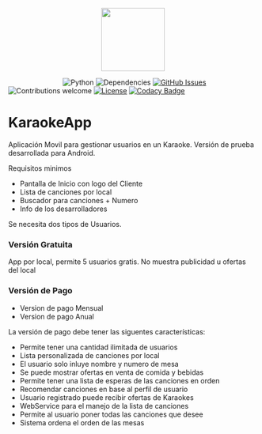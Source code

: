 <p align="center"><img src="https://cdn.jim-nielsen.com/ios/512/karaoke-face-sing-songs-2018-11-16.png" width="128px"><p>

&nbsp;&nbsp;&nbsp;&nbsp;&nbsp;&nbsp;&nbsp;&nbsp;&nbsp;&nbsp;&nbsp;&nbsp;&nbsp;
&nbsp;&nbsp;&nbsp;&nbsp;&nbsp;&nbsp;&nbsp;&nbsp;&nbsp;&nbsp;&nbsp;&nbsp;&nbsp;
![Python](https://img.shields.io/badge/python-v3.6-blue.svg)
![Dependencies](https://img.shields.io/badge/dependencies-up%20to%20date-brightgreen.svg)
[![GitHub Issues](https://img.shields.io/github/issues/anfederico/flaskex.svg)](https://github.com/Eduzc07/flaskex/issues)
![Contributions welcome](https://img.shields.io/badge/contributions-welcome-orange.svg)
[![License](https://img.shields.io/badge/license-MIT-blue.svg)](https://opensource.org/licenses/MIT)
[![Codacy Badge](https://api.codacy.com/project/badge/Grade/ef2f8f65c67a4043a9362fa6fb4f487a)](https://www.codacy.com/app/RDCH106/Flaskex?utm_source=github.com&amp;utm_medium=referral&amp;utm_content=RDCH106/Flaskex&amp;utm_campaign=Badge_Grade)

# KaraokeApp

Aplicación Movil para gestionar usuarios en un Karaoke. Versión de prueba desarrollada para Android.

Requisitos minimos
- Pantalla de Inicio con logo del Cliente
- Lista de canciones por local
- Buscador para canciones + Numero
- Info de los desarrolladores

Se necesita dos tipos de Usuarios.

### Versión Gratuita
App por local, permite 5 usuarios gratis.
No muestra publicidad u ofertas del local

### Versión de Pago
- Version de pago Mensual
- Version de pago Anual

La versión de pago debe tener las siguentes características:
- Permite tener una cantidad ilimitada de usuarios
- Lista personalizada de canciones por local
- El usuario solo inluye nombre y numero de mesa
- Se puede mostrar ofertas en venta de comida y bebidas
- Permite tener una lista de esperas de las canciones en orden
- Recomendar canciones en base al perfil de usuario
- Usuario registrado puede recibir ofertas de Karaokes
- WebService para el manejo de la lista de canciones
- Permite al usuario poner todas las canciones que desee
- Sistema ordena el orden de las mesas
